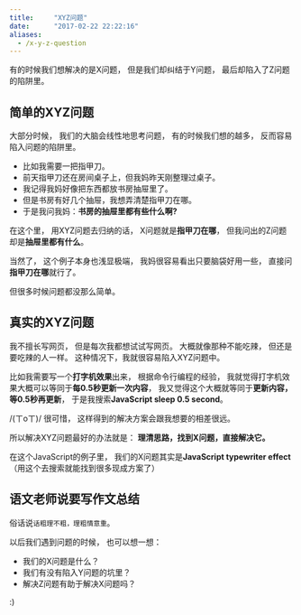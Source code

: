 ```yaml
---
title:     "XYZ问题"
date:      "2017-02-22 22:22:16"
aliases:
  - /x-y-z-question
---
```


有的时候我们想解决的是X问题，
但是我们却纠结于Y问题，
最后却陷入了Z问题的陷阱里。

<!--more-->

## 简单的XYZ问题

大部分时候，
我们的大脑会线性地思考问题，
有的时候我们想的越多，
反而容易陷入问题的陷阱里。

* 比如我需要一把指甲刀。
* 前天指甲刀还在房间桌子上，但我妈昨天刚整理过桌子。
* 我记得我妈好像把东西都放书房抽屉里了。
* 但是书房有好几个抽屉，我想弄清楚指甲刀在哪。
* 于是我问我妈：**书房的抽屉里都有些什么啊?**

在这个里，
用XYZ问题去归纳的话，
X问题就是**指甲刀在哪**，
但我问出的Z问题却是**抽屉里都有什么**。

当然了，
这个例子本身也浅显极端，
我妈很容易看出只要脑袋好用一些，
直接问**指甲刀在哪**就行了。

但很多时候问题都没那么简单。


## 真实的XYZ问题

我不擅长写网页，
但是每次我都想试试写网页。
大概就像那种不能吃辣，
但还是要吃辣的人一样。
这种情况下，我就很容易陷入XYZ问题中。

比如我需要写一个**打字机效果**出来，
根据命令行编程的经验，
我就觉得打字机效果大概可以等同于**每0.5秒更新一次内容**，
我又觉得这个大概就等同于**更新内容，等0.5秒再更新**，
于是我搜索**JavaScript sleep 0.5 second**。

/(ㄒoㄒ)/
很可惜，
这样得到的解决方案会跟我想要的相差很远。

所以解决XYZ问题最好的办法就是：
**理清思路，找到X问题，直接解决它。**

在这个JavaScript的例子里，
我们的X问题其实是**JavaScript typewriter effect**
（用这个去搜索就能找到很多现成方案了）


## 语文老师说要写作文总结

俗话说`话粗理不粗，理粗情意重`。

以后我们遇到问题的时候，
也可以想一想：

 - 我们的X问题是什么？
 - 我们有没有陷入Y问题的坑里？
 - 解决Z问题有助于解决X问题吗？

:)

